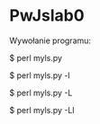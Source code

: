 # PwJslab0
Wywołanie programu:

$ perl myls.py

$ perl myls.py -l

$ perl myls.py -L

$ perl myls.py -Ll
